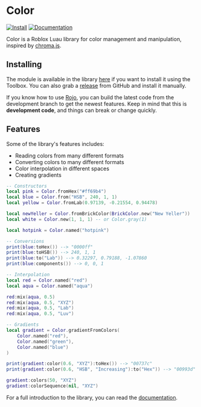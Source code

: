 # Color

<a href="https://roblox.com/library/7933448750"><img src="https://img.shields.io/badge/roblox-model-green.svg" alt="Install" /></a>
<a href="https://blupo.github.io/Color"><img src="https://img.shields.io/badge/docs-website-green.svg" alt="Documentation" /></a>

Color is a Roblox Luau library for color management and manipulation, inspired by [chroma.js](https://vis4.net/chromajs/).

## Installing

The module is available in the library [here](https://roblox.com/library/7933448750) if you want to install it using the Toolbox. You can also grab a [release](https://github.com/Blupo/Color/releases) from GitHub and install it manually.

If you know how to use [Rojo](https://rojo.space), you can build the latest code from the development branch to get the newest features. Keep in mind that this is **development code**, and things can break or change quickly.

## Features

Some of the library's features includes:

- Reading colors from many different formats
- Converting colors to many different formats
- Color interpolation in different spaces
- Creating gradients

```lua
-- Constructors
local pink = Color.fromHex("#ff69b4")
local blue = Color.from("HSB", 240, 1, 1)
local yellow = Color.fromLab(0.97139, -0.21554, 0.94478)

local newYeller = Color.fromBrickColor(BrickColor.new("New Yeller"))
local white = Color.new(1, 1, 1) -- or Color.gray(1)

local hotpink = Color.named("hotpink")

-- Conversions
print(blue:toHex()) --> "0000ff"
print(blue:toHSB()) --> 240, 1, 1
print(blue:to("Lab")) --> 0.32297, 0.79188, -1.07860
print(blue:components()) --> 0, 0, 1

-- Interpolation
local red = Color.named("red")
local aqua = Color.named("aqua")

red:mix(aqua, 0.5)
red:mix(aqua, 0.5, "XYZ")
red:mix(aqua, 0.5, "Lab")
red:mix(aqua, 0.5, "Luv")

-- Gradients
local gradient = Color.gradientFromColors(
    Color.named("red"),
    Color.named("green"),
    Color.named("blue")
)

print(gradient:color(0.6, "XYZ"):toHex()) --> "00737c"
print(gradient:color(0.6, "HSB", "Increasing"):to("Hex")) --> "00993d"

gradient:colors(50, "XYZ")
gradient:colorSequence(nil, "XYZ")
```

For a full introduction to the library, you can read the [documentation](https://blupo.github.io/Color).